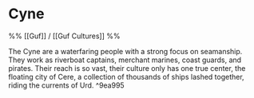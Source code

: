 # Cyne
%% [[Guf]] / [[Guf Cultures]] %%

The Cyne are a waterfaring people with a strong focus on seamanship. They work as riverboat captains, merchant marines, coast guards, and pirates. Their reach is so vast, their culture only has one true center, the floating city of Cere, a collection of thousands of ships lashed together, riding the currents of Urd. ^9ea995
